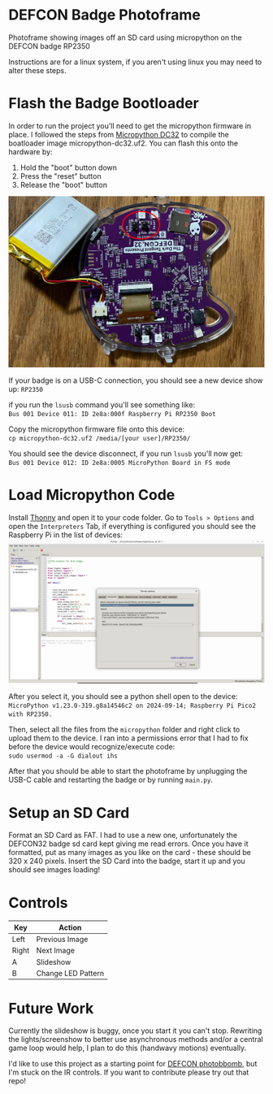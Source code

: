 # DEFCON Badge Photoframe
Photoframe showing images off an SD card using micropython on the DEFCON badge RP2350

Instructions are for a linux system, if you aren't using linux you may need to alter these steps.

# Flash the Badge Bootloader

In order to run the project you'll need to get the micropython firmware in place. I followed the steps from [Micropython DC32](
https://github.com/p0ns/micropython-dc32) to compile the boatloader image micropython-dc32.uf2. You can flash this onto the hardware by:
1. Hold the "boot" button down
2. Press the "reset" button
3. Release the "boot" button

![badge buttons](images/badge%20buttons.jpg)

If your badge is on a USB-C connection, you should see a new device show up:
`RP2350`

if you run the `lsusb` command you'll see something like:  
`Bus 001 Device 011: ID 2e8a:000f Raspberry Pi RP2350 Boot`  



Copy the micropython firmware file onto this device:  
`cp micropython-dc32.uf2 /media/[your user]/RP2350/`

You should see the device disconnect, if you run `lsusb` you'll now get:  
`Bus 001 Device 012: ID 2e8a:0005 MicroPython Board in FS mode`

# Load Micropython Code

Install [Thonny](https://thonny.org/) and open it to your code folder. Go to `Tools > Options` and open the `Interpreters` Tab, if everything is configured you should see the Raspberry Pi in the list of devices:
![Thonny Config](images/Thonny%20Config.png)

After you select it, you should see a python shell open to the device:  
``
MicroPython v1.23.0-319.g8a14546c2 on 2024-09-14; Raspberry Pi Pico2 with RP2350.
``


Then, select all the files from the `micropython` folder and right click to upload them to the device. I ran into a permissions error that I had to fix before the device would recognize/execute code:  
`sudo usermod -a -G dialout ihs`

After that you should be able to start the photoframe by unplugging the USB-C cable and restarting the badge or by running `main.py`.

# Setup an SD Card

Format an SD Card as FAT. I had to use a new one, unfortunately the DEFCON32 badge sd card kept giving me read errors. Once you have it formatted, put as many images as you like on the card - these should be 320 x 240 pixels. Insert the SD Card into the badge, start it up and you should see images loading!

# Controls

| Key | Action |
| --- | ----- |
| Left | Previous Image |
| Right | Next Image |
| A | Slideshow |
| B | Change LED Pattern |

# Future Work

Currently the slideshow is buggy, once you start it you can't stop. Rewriting the lights/screenshow to better use asynchronous methods and/or a central game loop would help, I plan to do this (handwavy motions) eventually.

I'd like to use this project as a starting point for [DEFCON photobbomb](https://github.com/nai1s/defcon-badge-photobomb), but I'm stuck on the IR controls. If you want to contribute please try out that repo!
